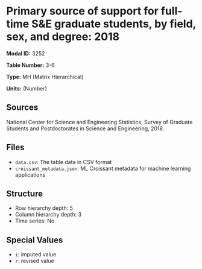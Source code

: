 # Primary source of support for full-time S&E graduate students, by field, sex, and degree: 2018

**Modal ID:** 3252

**Table Number:** 3-6

**Type:** MH (Matrix Hierarchical)

**Units:** (Number)

## Sources

National Center for Science and Engineering Statistics, Survey of Graduate Students and Postdoctorates in Science and Engineering, 2018.

## Files

- `data.csv`: The table data in CSV format
- `croissant_metadata.json`: ML Croissant metadata for machine learning applications

## Structure

- Row hierarchy depth: 5
- Column hierarchy depth: 3
- Time series: No

## Special Values

- `i`: imputed value
- `r`: revised value
